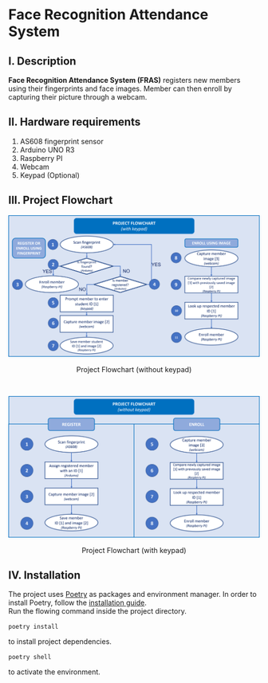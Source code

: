 # Face Recognition Attendance System

## I. Description
**Face Recognition Attendance System (FRAS)** registers new members using their fingerprints and face images. Member can then enroll by capturing their picture through a webcam.

## II. Hardware requirements
1. AS608 fingerprint sensor
2. Arduino UNO R3
3. Raspberry PI
4. Webcam
5. Keypad (Optional)

## III. Project Flowchart
![Project Flowchart (without keypad)](Project_Flowchart-without_keypad.png "Project Flowchart (without keypad)")
<p style="text-align: center;">Project Flowchart (without keypad)</p>

<br/>

![Project Flowchart (with keypad)](Project_Flowchart-with_keypad.png "Project Flowchart (with keypad)")
<p style="text-align: center;">Project Flowchart (with keypad)</p>

## IV. Installation
The project uses [Poetry](https://python-poetry.org/) as packages and environment manager. In order to install Poetry, follow the [installation guide](https://python-poetry.org/docs/#osx--linux--bashonwindows-install-instructions). \
Run the flowing command inside the project directory.

```
poetry install
```
to install project dependencies.
```
poetry shell
```
to activate the environment.
```
